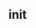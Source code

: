 <script setup>
var docFooter = document.getElementsByClassName("VPDocFooter").get(0);
docFooter.innerHtml = `<ins class="adsbygoogle"
     style="display:block"
     data-ad-client="ca-pub-6765261154701378"
     data-ad-slot="8034548941"
     data-ad-format="auto"
     data-full-width-responsive="true"></ins>`;
</script>

## init
